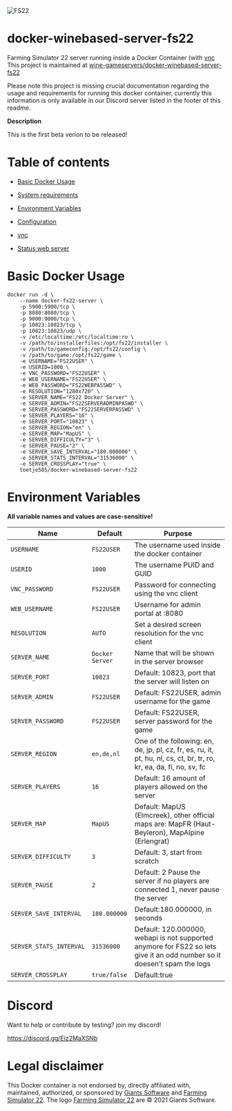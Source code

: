 ![FS22](https://raw.githubusercontent.com/wine-gameservers/docker-winebased-server-fs22/main/misc/fs22_top_logo.png "Farming Simulator 22")

# docker-winebased-server-fs22

Farming Simulator 22 server running inside a Docker Container (with [vnc](#vnc)
This project is maintained at [wine-gameservers/docker-winebased-server-fs22](https://github.com/wine-gameservers/docker-winebased-server-fs22) 

Please note this project is missing crucial documentation regarding the usage and requirements for running this docker container, currently this information is only available in our Discord server listed in the footer of this readme.

**Description**

This is the first beta verion to be released!
  
# Table of contents

* [Basic Docker Usage](#basic-docker-usage)
* [System requirements](#system-requirements)
* [Environment Variables](#environment-variables)

* [Configuration](#configuration)

* [vnc](#vnc)

* [Status web server](#status-web-server)


# Basic Docker Usage

```
docker run -d \
    --name docker-fs22-server \
    -p 5900:5900/tcp \
    -p 8080:8080/tcp \
    -p 9000:9000/tcp \
    -p 10823:10823/tcp \
    -p 10823:10823/udp \
    -v /etc/localtime:/etc/localtime:ro \
    -v /path/to/installerfiles:/opt/fs22/installer \
    -v /path/to/gameconfig:/opt/fs22/config \
    -v /path/to/game:/opt/fs22/game \
    -e USERNAME="FS22USER" \
    -e USERID=1000 \
    -e VNC_PASSWORD="FS22USER" \
    -e WEB_USERNAME="FS22USER" \
    -e WEB_PASSWORD="FS22WEBPASSWD" \
    -e RESOLUTION="1280x720" \
    -e SERVER_NAME="FS22 Docker Server" \
    -e SERVER_ADMIN="FS22SERVERADMINPASWD" \
    -e SERVER_PASSWORD="FS22SERVERPASSWD" \
    -e SERVER_PLAYERS="16" \
    -e SERVER_PORT="10823" \
    -e SERVER_REGION="en" \
    -e SERVER_MAP="MapUS" \
    -e SERVER_DIFFICULTY="3" \
    -e SERVER_PAUSE="2" \
    -e SERVER_SAVE_INTERVAL="180.000000" \
    -e SERVER_STATS_INTERVAL="31536000" \
    -e SERVER_CROSSPLAY="true" \
    toetje585/docker-winebased-server-fs22
```

# Environment Variables
**All variable names and values are case-sensitive!**

| Name | Default | Purpose |
|----------|----------|-------|
| `USERNAME` | `FS22USER` | The username used inside the docker container |
| `USERID` | `1000` | The username PUID and GUID |
| `VNC_PASSWORD` | `FS22USER` | Password for connecting using the vnc client |
| `WEB_USERNAME` | `FS22USER` | Username for admin portal at :8080 |
| `RESOLUTION` | `AUTO` | Set a desired screen resolution for the vnc client |
| `SERVER_NAME` | `Docker Server` | Name that will be shown in the server browser |
| `SERVER_PORT` | `10823` | Default: 10823, port that the server will listen on |
| `SERVER_ADMIN` | `FS22USER` | Default: FS22USER, admin username for the game |
| `SERVER_PASSWORD` | `FS22USER` | Default: FS22USER, server password for the game |
| `SERVER_REGION` | `en,de,nl` | One of the following: en, de, jp, pl, cz, fr, es, ru, it, pt, hu, nl, cs, ct, br, tr, ro, kr, ea, da, fi, no, sv, fc |
| `SERVER_PLAYERS` | `16` | Default: 16 amount of players allowed on the server |
| `SERVER_MAP` | `MapUS` | Default: MapUS (Elmcreek), other official maps are: MapFR (Haut-Beyleron), MapAlpine (Erlengrat) |
| `SERVER_DIFFICULTY` | `3` | Default: 3, start from scratch |
| `SERVER_PAUSE` | `2` | Default: 2 Pause the server if no players are connected 1, never pause the server |
| `SERVER_SAVE_INTERVAL` | `180.000000` | Default:180.000000, in seconds |
| `SERVER_STATS_INTERVAL` | `31536000` | Default: 120.000000, webapi is not supported anymore for FS22 so lets give it an odd number so it doesen't spam the logs |
| `SERVER_CROSSPLAY` | `true/false` | Default:true |

# Discord

Want to help or contribute by testing? join my discord!

https://discord.gg/Ejz2MaXSNb

# Legal disclaimer
This Docker container is not endorsed by, directly affiliated with, maintained, authorized, or sponsored by [Giants Software](https://giants-software.com) and [Farming Simulator 22](https://farming-simulator.com/). The logo [Farming Simulator 22](https://giants-software.com) are © 2021 Giants Software.
